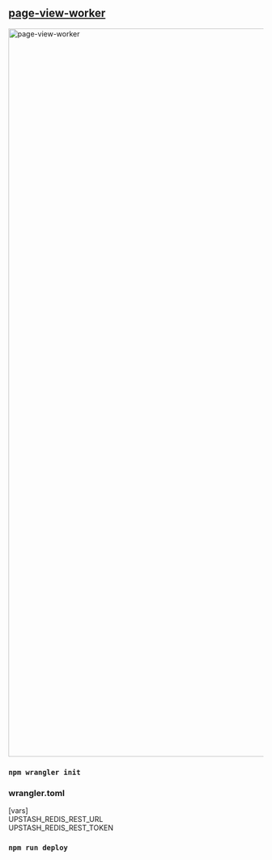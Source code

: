 ## <a href="https://count.jessejesse.workers.dev">page-view-worker</a>
<img width="1440" alt="page-view-worker" src="https://github.com/sudo-self/page-view-worker/assets/119916323/f740e2ad-5bb2-40ec-aa1a-c45f2309d32f"><br>
### <code>npm wrangler init</code><br>
### wrangler.toml<br>
[vars]<br>
UPSTASH_REDIS_REST_URL<br>
UPSTASH_REDIS_REST_TOKEN<br>
### <code>npm run deploy</code><br>

